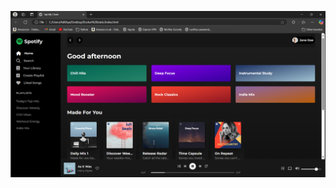 

![image alt](https://github.com/Addithya-Sri/Spotify-Clone-/blob/d8cbf621c2231b762a6a3f5006eef39fcfd92c67/spotify.png)
